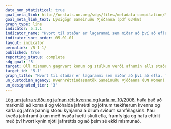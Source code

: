 ```yaml
---
data_non_statistical: true
goal_meta_link: http://unstats.un.org/sdgs/files/metadata-compilation/Metadata-Goal-5.pdf
goal_meta_link_text: Lýsigögn Sameinuðu Þjóðanna (pdf 634kB)
graph_type: line
indicator: 5.1.1
indicator_name: "Hvort til staðar er lagarammi sem miðar að því að efla, framfylgja og hafa eftirlit með því hvort kynin njóti jafnréttis og að þeim sé ekki mismunað."
indicator_sort_order: 05-01-01
layout: indicator
permalink: /5-1-1/
published: true
reporting_status: complete
sdg_goal: '5'
target: Öll mismunun gagnvart konum og stúlkum verði afnumin alls staðar.
target_id: '5.1'
graph_title: "Hvort til staðar er lagarammi sem miðar að því að efla, framfylgja og hafa eftirlit með því hvort kynin njóti jafnréttis og að þeim sé ekki mismunað."
un_custodian_agency: Kvennréttindasamtök Sameinuðu Þjóðanna (UN Women), Alþjóðabankinn (World Bank), Þróunarskrifstofa Efnahags- og framfarastofnunarinnar (OECD Development Centre)
un_designated_tier: '3'
---
```


[Lög um jafna stöðu og jafnan rétt kvenna og karla nr. 10/2008,](https://www.althingi.is/lagas/nuna/2008010.html) hafa það að markmiði að koma á og viðhalda jafnrétti og jöfnum tækifærum kvenna og karla og jafna þannig stöðu kynjanna á öllum sviðum samfélagsins. Þau kveða jafnframt á um með hvaða hætti skuli efla, framfylgja og hafa eftirlit með því hvort kynin njóti jafnréttis og að þeim sé ekki mismunað.
